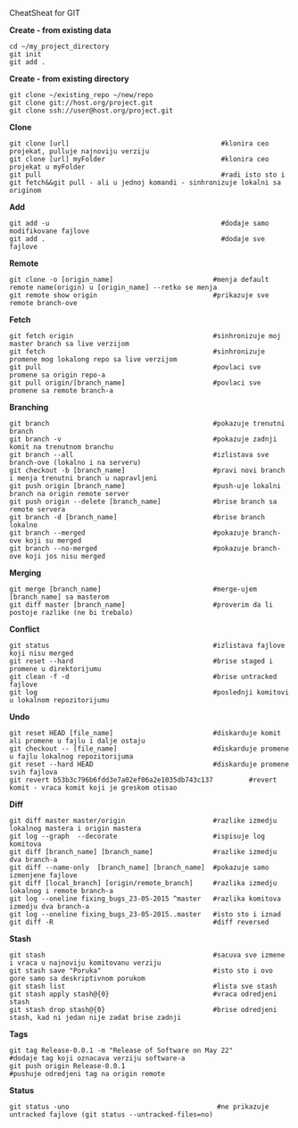 CheatSheat for GIT

**Create - from existing data**

	cd ~/my_project_directory
	git init
	git add . 


**Create - from existing directory**

	git clone ~/existing_repo ~/new/repo
	git clone git://host.org/project.git
	git clone ssh://user@host.org/project.git



**Clone**

	git clone [url]                                      #klonira ceo projekat, pulluje najnoviju verziju
	git clone [url] myFolder                             #klonira ceo projekat u myFolder
	git pull                                             #radi isto sto i git fetch&&git pull - ali u jednoj komandi - sinhronizuje lokalni sa originom
 

**Add**

	git add -u                                           #dodaje samo modifikovane fajlove
	git add .                                            #dodaje sve fajlove
 

**Remote**

	git clone -o [origin_name]                         #menja default remote name(origin) u [origin_name] --retko se menja
	git remote show origin                             #prikazuje sve remote branch-ove


**Fetch**

	git fetch origin                                   #sinhronizuje moj master branch sa live verzijom
	git fetch                                          #sinhronizuje promene mog lokalong repo sa live verzijom
	git pull                                           #povlaci sve promene sa origin repo-a
	git pull origin/[branch_name]                      #povlaci sve promene sa remote branch-a


**Branching**

	git branch                                         #pokazuje trenutni branch
	git branch -v                                      #pokazuje zadnji komit na trenutnom branchu     
	git branch --all                                   #izlistava sve branch-ove (lokalno i na serveru)
	git checkout -b [branch_name]                 	   #pravi novi branch i menja trenutni branch u napravljeni
	git push origin [branch_name]                  	   #push-uje lokalni branch na origin remote server
	git push origin --delete [branch_name]    		   #brise branch sa remote servera
	git branch -d [branch_name]                        #brise branch lokalno
	git branch --merged                                #pokazuje branch-ove koji su merged
	git branch --no-merged                             #pokazuje branch-ove koji jos nisu merged

**Merging**

	git merge [branch_name]                            #merge-ujem [branch_name] sa masterom
	git diff master [branch_name]                      #proverim da li postoje razlike (ne bi trebalo)


**Conflict**

	git status                                         #izlistava fajlove koji nisu merged
	git reset --hard                                   #brise staged i promene u direktorijumu
	git clean -f -d                                    #brise untracked fajlove
	git log                                            #poslednji komitovi u lokalnom repozitorijumu


**Undo**

	git reset HEAD [file_name]                         #diskarduje komit ali promene u fajlu i dalje ostaju
	git checkout -- [file_name]                        #diskarduje promene u fajlu lokalnog repozitorijuma
	git reset --hard HEAD                              #diskarduje promene svih fajlova
	git revert b53b3c796b6fdd3e7a02ef06a2e1035db743c137         #revert komit - vraca komit koji je greskom otisao


**Diff**

	git diff master master/origin                      #razlike izmedju lokalnog mastera i origin mastera
	git log --graph  --decorate                        #ispisuje log komitova
	git diff [branch_name] [branch_name]               #razlike izmedju dva branch-a
	git diff --name-only  [branch_name] [branch_name]  #pokazuje samo izmenjene fajlove
	git diff [local_branch] [origin/remote_branch]     #razlika izmedju lokalnog i remote branch-a
	git log --oneline fixing_bugs_23-05-2015 ^master   #razlika komitova izmedju dva branch-a
	git log --oneline fixing_bugs_23-05-2015..master   #isto sto i iznad
	git diff -R                                        #diff reversed


**Stash**

	git stash                                          #sacuva sve izmene i vraca u najnoviju komitovanu verziju
	git stash save "Poruka"                            #isto sto i ovo gore samo sa deskriptivnom porukom
	git stash list                                     #lista sve stash 
	git stash apply stash@{0}                          #vraca odredjeni stash
	git stash drop stash@{0}                           #brise odredjeni stash, kad ni jedan nije zadat brise zadnji      


**Tags**

	git tag Release-0.0.1 -m "Release of Software on May 22"                #dodaje tag koji oznacava verziju software-a
	git push origin Release-0.0.1                                           #pushuje odredjeni tag na origin remote


**Status**

	git status -uno                                     #ne prikazuje untracked fajlove (git status --untracked-files=no)


